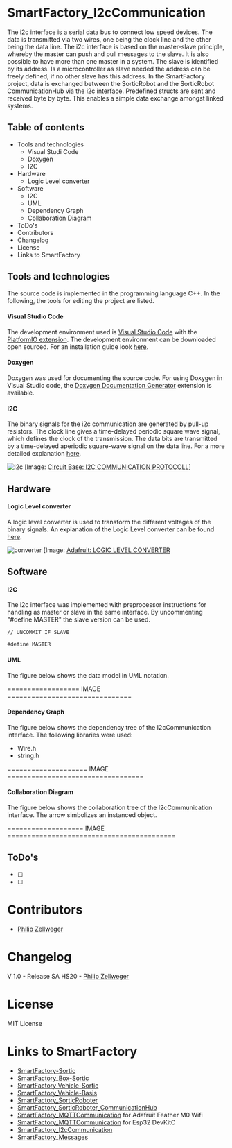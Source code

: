 # SmartFactory_I2cCommunication

The i2c interface is a serial data bus to connect low speed devices. The data is transmitted via two wires, one being the clock line and the other being the data line. The i2c interface is based on the master-slave principle, whereby the master can push and pull messages to the slave. It is also possible to have more than one master in a system. The slave is identified by its address. Is a microcontroller as slave needed the address can be freely defined, if no other slave has this address. 
In the SmartFactory project, data is exchanged between the SorticRobot and the SorticRobot CommunicationHub via the i2c interface. Predefined structs are sent and received byte by byte. This enables a simple data exchange amongst linked systems.

## Table of contents

- Tools and technologies
   - Visual Studi Code
   - Doxygen
   - I2C
- Hardware
   - Logic Level converter
- Software
   - I2C
   - UML
   - Dependency Graph
   - Collaboration Diagram
- ToDo's
- Contributors
- Changelog
- License
- Links to SmartFactory

## Tools and technologies

The source code is implemented in the programming language C++. In the following, the tools for editing the project are listed.

#### Visual Studio Code
The development environment used is [Visual Studio Code](https://code.visualstudio.com/) with the [PlatformIO extension](https://docs.platformio.org/en/latest/ide/vscode.html). The development environment can be downloaded open sourced. For an installation guide look [here](https://github.com/philipzellweger/SmartFactory_I2cCommunication/blob/master/docs/Installation_Guide_SmartFactory.pdf).  

#### Doxygen
Doxygen was used for documenting the source code. For using Doxygen in Visual Studio code, the [Doxygen Documentation Generator](https://marketplace.visualstudio.com/items?itemName=cschlosser.doxdocgen) extension is available.

#### I2C

The binary signals for the i2c communication are generated by pull-up resistors. The clock line gives a time-delayed periodic square wave signal, which defines the clock of the transmission. The data bits are transmitted by a time-delayed aperiodic square-wave signal on the data line. For a more detailed explanation [here](http://www.circuitbasics.com/basics-of-the-i2c-communication-protocol/).

![i2c](http://www.circuitbasics.com/wp-content/uploads/2016/01/Introduction-to-I2C-Data-Transmission-Diagram-ADDRESS-FRAME-2.png)
[Image: [Circuit Base: I2C COMMUNICATION PROTOCOLL](http://www.circuitbasics.com/basics-of-the-i2c-communication-protocol/)]

## Hardware

#### Logic Level converter

A logic level converter is used to transform the different voltages of the binary signals. An explanation of the Logic Level converter can be found [here](https://www.instructables.com/id/A-Quick-Guide-on-Logic-Level-Shifting/).

![converter](https://cdn-shop.adafruit.com/1200x900/757-03.jpg)
[Image: [Adafruit: LOGIC LEVEL CONVERTER](https://www.adafruit.com/product/757)

## Software

#### I2C

The i2c interface was implemented with preprocessor instructions for handling as master or slave in the same interface. By uncommenting "#define MASTER" the slave version can be used.
```
// UNCOMMIT IF SLAVE

#define MASTER 
```

#### UML

The figure below shows the data model in UML notation. 

================== IMAGE ===============================

#### Dependency Graph

The figure below shows the dependency tree of the I2cCommunication interface. The following libraries were used:
   - Wire.h
   - string.h


 ==================== IMAGE ==================================
 
 
 
#### Collaboration Diagram

The figure below shows the collaboration tree of the I2cCommunication interface. The arrow simbolizes an instanced object.

=================== IMAGE ==========================================

## ToDo's
- [ ]
- [ ]

# Contributors
- [Philip Zellweger](https://github.com/philipzellweger)

# Changelog

V 1.0   -	Release SA HS20 -	[Philip Zellweger](https://github.com/philipzellweger)

# License

MIT License

# Links to SmartFactory
- [SmartFactory-Sortic](https://github.com/LMazzole/SmartFactory-Sortic)
- [SmartFactory_Box-Sortic](https://github.com/LMazzole/SmartFactory_Box-Sortic)
- [SmartFactory_Vehicle-Sortic](https://github.com/LMazzole/SmartFactory_Vehicle-Sortic)
- [SmartFactory_Vehicle-Basis](https://github.com/LMazzole/SmartFactory_Vehicle-Basis)
- [SmartFactory_SorticRoboter](https://github.com/philipzellweger/SmartFactory_SorticRoboter)
- [SmartFactory_SorticRoboter_CommunicationHub](https://github.com/philipzellweger/SmartFactory_SorticRoboter_CommunicationHub)
- [SmartFactory_MQTTCommunication](https://github.com/LMazzole/SmartFactory_MQTTCommunication) for Adafruit Feather M0 Wifi
- [SmartFactory_MQTTCommunication](https://github.com/philipzellweger/SmartFactory_MQTTCommunication) for Esp32 DevKitC
- [SmartFactory_I2cCommunication](https://github.com/philipzellweger/SmartFactory_I2cCommunication)
- [SmartFactory_Messages](https://github.com/philipzellweger/SmartFactory_Messages)
